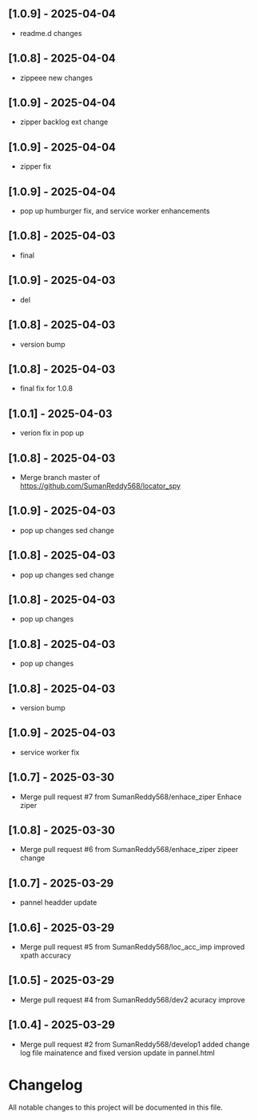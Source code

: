 ## [1.0.9] - 2025-04-04
- readme.d changes

## [1.0.8] - 2025-04-04
- zippeee new changes

## [1.0.9] - 2025-04-04
- zipper backlog ext change

## [1.0.9] - 2025-04-04
- zipper fix

## [1.0.9] - 2025-04-04
- pop up humburger fix, and service worker enhancements

## [1.0.8] - 2025-04-03
- final

## [1.0.9] - 2025-04-03
- del

## [1.0.8] - 2025-04-03
- version bump

## [1.0.8] - 2025-04-03
- final fix for 1.0.8

## [1.0.1] - 2025-04-03
- verion fix in pop up

## [1.0.8] - 2025-04-03
- Merge branch master of https://github.com/SumanReddy568/locator_spy

## [1.0.9] - 2025-04-03
- pop up changes sed change

## [1.0.8] - 2025-04-03
- pop up changes sed change

## [1.0.8] - 2025-04-03
- pop up changes

## [1.0.8] - 2025-04-03
- pop up changes

## [1.0.8] - 2025-04-03
- version bump

## [1.0.9] - 2025-04-03
- service worker fix

## [1.0.7] - 2025-03-30
- Merge pull request #7 from SumanReddy568/enhace_ziper Enhace ziper

## [1.0.8] - 2025-03-30
- Merge pull request #6 from SumanReddy568/enhace_ziper zipeer change

## [1.0.7] - 2025-03-29
- pannel headder update

## [1.0.6] - 2025-03-29
- Merge pull request #5 from SumanReddy568/loc_acc_imp improved xpath accuracy

## [1.0.5] - 2025-03-29
- Merge pull request #4 from SumanReddy568/dev2 acuracy improve

## [1.0.4] - 2025-03-29
- Merge pull request #2 from SumanReddy568/develop1 added change log file mainatence and fixed version update in pannel.html

# Changelog

All notable changes to this project will be documented in this file.

